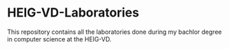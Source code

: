 # HEIG-VD-Laboratories
This repository contains all the laboratories done during my bachlor degree in computer science at the HEIG-VD.
